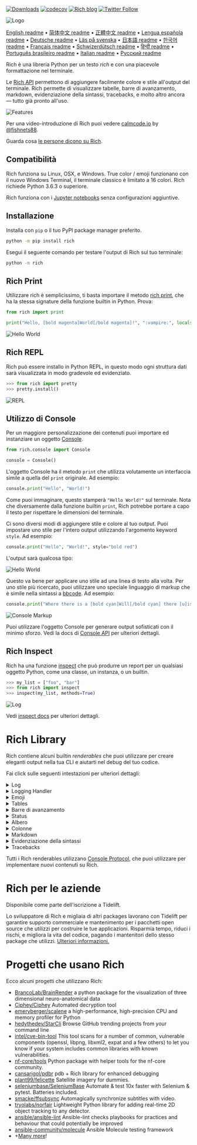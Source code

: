 [![Downloads](https://pepy.tech/badge/rich/month)](https://pepy.tech/project/rich)
[![codecov](https://codecov.io/gh/willmcgugan/rich/branch/master/graph/badge.svg)](https://codecov.io/gh/willmcgugan/rich)
[![Rich blog](https://img.shields.io/badge/blog-rich%20news-yellowgreen)](https://www.willmcgugan.com/tag/rich/)
[![Twitter Follow](https://img.shields.io/twitter/follow/willmcgugan.svg?style=social)](https://twitter.com/willmcgugan)

![Logo](https://github.com/willmcgugan/rich/raw/master/imgs/logo.svg)

[English readme](https://github.com/willmcgugan/rich/blob/master/README.md)
 • [简体中文 readme](https://github.com/willmcgugan/rich/blob/master/README.cn.md)
 • [正體中文 readme](https://github.com/willmcgugan/rich/blob/master/README.zh-tw.md)
 • [Lengua española readme](https://github.com/willmcgugan/rich/blob/master/README.es.md)
 • [Deutsche readme](https://github.com/willmcgugan/rich/blob/master/README.de.md)
 • [Läs på svenska](https://github.com/willmcgugan/rich/blob/master/README.sv.md)
 • [日本語 readme](https://github.com/willmcgugan/rich/blob/master/README.ja.md)
 • [한국어 readme](https://github.com/willmcgugan/rich/blob/master/README.kr.md)
 • [Français readme](https://github.com/willmcgugan/rich/blob/master/README.fr.md)
 • [Schwizerdütsch readme](https://github.com/willmcgugan/rich/blob/master/README.de-ch.md)
 • [हिन्दी readme](https://github.com/willmcgugan/rich/blob/master/README.hi.md)
 • [Português brasileiro readme](https://github.com/willmcgugan/rich/blob/master/README.pt-br.md)
 • [Italian readme](https://github.com/willmcgugan/rich/blob/master/README.it.md)
 • [Русский readme](https://github.com/willmcgugan/rich/blob/master/README.ru.md)


Rich è una libreria Python per un testo _rich_ e con una piacevole formattazione nel terminale.

Le [Rich API](https://rich.readthedocs.io/en/latest/) permettono di aggiungere facilmente colore e stile all'output del terminale. Rich permette di visualizzare tabelle, barre di avanzamento, markdown, evidenziazione della sintassi, tracebacks, e molto altro ancora — tutto già pronto all'uso.

![Features](https://github.com/willmcgugan/rich/raw/master/imgs/features.png)

Per una video-introduzione di Rich puoi vedere [calmcode.io](https://calmcode.io/rich/introduction.html) by [@fishnets88](https://twitter.com/fishnets88).

Guarda cosa [le persone dicono su Rich](https://www.willmcgugan.com/blog/pages/post/rich-tweets/).

## Compatibilità

Rich funziona su Linux, OSX, e Windows. True color / emoji funzionano con il nuovo Windows Terminal, il terminale classico è limitato a 16 colori. Rich richiede Python 3.6.3 o superiore.

Rich funziona con i [Jupyter notebooks](https://jupyter.org/) senza configurazioni aggiuntive.

## Installazione

Installa con `pip` o il tuo PyPI package manager preferito.

```sh
python -m pip install rich
```

Esegui il seguente comando per testare l'output di Rich sul tuo terminale:

```sh
python -m rich
```

## Rich Print

Utilizzare rich è semplicissimo, ti basta importare il metodo [rich print](https://rich.readthedocs.io/en/latest/introduction.html#quick-start), che ha la stessa signature della funzione builtin in Python. Prova:

```python
from rich import print

print("Hello, [bold magenta]World[/bold magenta]!", ":vampire:", locals())
```

![Hello World](https://github.com/willmcgugan/rich/raw/master/imgs/print.png)

## Rich REPL

Rich può essere installo in Python REPL, in questo modo ogni struttura dati sarà visualizzata in modo gradevole ed evidenziato.

```python
>>> from rich import pretty
>>> pretty.install()
```

![REPL](https://github.com/willmcgugan/rich/raw/master/imgs/repl.png)

## Utilizzo di Console

Per un maggiore personalizzazione dei contenuti puoi importare ed instanziare un oggetto [Console](https://rich.readthedocs.io/en/latest/reference/console.html#rich.console.Console).

```python
from rich.console import Console

console = Console()
```

L'oggetto Console ha il metodo `print` che utilizza volutamente un interfaccia simile a quella del `print` originale. Ad esempio:

```python
console.print("Hello", "World!")
```

Come puoi immaginare, questo stamperà `"Hello World!"` sul terminale. Nota che diversamente dalla funzione builtin `print`, Rich potrebbe portare a capo il testo per rispettare le dimensioni del terminale.

Ci sono diversi modi di aggiungere stile e colore al tuo output. Puoi impostare uno stile per l'intero output utilizzando l'argomento keyword `style`. Ad esempio:

```python
console.print("Hello", "World!", style="bold red")
```

L'output sarà qualcosa tipo:

![Hello World](https://github.com/willmcgugan/rich/raw/master/imgs/hello_world.png)

Questo va bene per applicare uno stile ad una linea di testo alla volta. Per uno stile più ricercato, puoi utilizzare uno speciale linguaggio di markup che è simile nella sintassi a [bbcode](https://en.wikipedia.org/wiki/BBCode). Ad esempio:

```python
console.print("Where there is a [bold cyan]Will[/bold cyan] there [u]is[/u] a [i]way[/i].")
```

![Console Markup](https://github.com/willmcgugan/rich/raw/master/imgs/where_there_is_a_will.png)

Puoi utilizzare l'oggetto Console per generare output sofisticati con il minimo sforzo. Vedi la docs di [Console API](https://rich.readthedocs.io/en/latest/console.html) per ulteriori dettagli.

## Rich Inspect

Rich ha una funzione [inspect](https://rich.readthedocs.io/en/latest/reference/init.html?highlight=inspect#rich.inspect) che può produrre un report per un qualsiasi oggetto Python, come una classe, un instanza, o un builtin.

```python
>>> my_list = ["foo", "bar"]
>>> from rich import inspect
>>> inspect(my_list, methods=True)
```

![Log](https://github.com/willmcgugan/rich/raw/master/imgs/inspect.png)

Vedi [inspect docs](https://rich.readthedocs.io/en/latest/reference/init.html#rich.inspect) per ulteriori dettagli.

# Rich Library

Rich contiene alcuni builtin _renderables_ che puoi utilizzare per creare eleganti output nella tua CLI e aiutarti nel debug del tuo codice.

Fai click sulle seguenti intestazioni per ulteriori dettagli:

<details>
<summary>Log</summary>

L'oggetto Console ha un metodo `log()` che utilizza un'interfaccia simile a `print()`, ma visualizza anche una colonna con l'ora corrente, il file e la linea che hanno generato la chiamata. Di default Rich evidenzierà le strutture Python e le stringhe repr. Se logghi un oggetto di tipo collection (e.s. un dict o una lista) Rich automaticamente abbellirà l'output in modo che possa entrare nello spazio disponibile. Ecco qui un esempio di alcune delle feature discusse:

```python
from rich.console import Console
console = Console()

test_data = [
    {"jsonrpc": "2.0", "method": "sum", "params": [None, 1, 2, 4, False, True], "id": "1",},
    {"jsonrpc": "2.0", "method": "notify_hello", "params": [7]},
    {"jsonrpc": "2.0", "method": "subtract", "params": [42, 23], "id": "2"},
]

def test_log():
    enabled = False
    context = {
        "foo": "bar",
    }
    movies = ["Deadpool", "Rise of the Skywalker"]
    console.log("Hello from", console, "!")
    console.log(test_data, log_locals=True)


test_log()
```

Il codice appena mostrato produce il seguente output:

![Log](https://github.com/willmcgugan/rich/raw/master/imgs/log.png)

Nota l'argomento `log_locals`, che visualizza una tabella contenente le variabili locali dove il metodo log è stato chiamato.

Il metodo log può essere usato per il logging su terminale di applicazioni che solitamente girano su server, ma ha anche uno scopo orientato al debugging.

</details>
<details>
<summary>Logging Handler</summary>

Puoi anche utilizzare la classe builtin [Handler](https://rich.readthedocs.io/en/latest/logging.html) per formattare e colorare l'output dal modulo logging di Python. Ecco un esempio dell'output:

![Logging](https://github.com/willmcgugan/rich/raw/master/imgs/logging.png)

</details>

<details>
<summary>Emoji</summary>

Per inserire un emoji nell'output della console inseriscine il nome in mezzo a due ':'. Ad esempio:

```python
>>> console.print(":smiley: :vampire: :pile_of_poo: :thumbs_up: :raccoon:")
😃 🧛 💩 👍 🦝
```

Usa questa feature saggiamente.

</details>

<details>
<summary>Tables</summary>

Rich può visualizzare [tabelle](https://rich.readthedocs.io/en/latest/tables.html) flessibili con caratteri unicode. C'è una vasta gamma di opzioni per la formattazione di bordi, stili, allineamenti di celle etc.

![table movie](https://github.com/willmcgugan/rich/raw/master/imgs/table_movie.gif)

Questa animazione è stata realizzata con [table_movie.py](https://github.com/willmcgugan/rich/blob/master/examples/table_movie.py) presente nella directory examples.

Ecco qui un semplice esempio di tabella:

```python
from rich.console import Console
from rich.table import Table

console = Console()

table = Table(show_header=True, header_style="bold magenta")
table.add_column("Date", style="dim", width=12)
table.add_column("Title")
table.add_column("Production Budget", justify="right")
table.add_column("Box Office", justify="right")
table.add_row(
    "Dec 20, 2019", "Star Wars: The Rise of Skywalker", "$275,000,000", "$375,126,118"
)
table.add_row(
    "May 25, 2018",
    "[red]Solo[/red]: A Star Wars Story",
    "$275,000,000",
    "$393,151,347",
)
table.add_row(
    "Dec 15, 2017",
    "Star Wars Ep. VIII: The Last Jedi",
    "$262,000,000",
    "[bold]$1,332,539,889[/bold]",
)

console.print(table)
```

Questo produce il seguente output:

![table](https://github.com/willmcgugan/rich/raw/master/imgs/table.png)

Nota che il console markup è visualizzato nello stesso modo di `print()` e `log()`. Infatti, tutto ciò che è visualizzabile da Rich può essere incluso nelle intestazioni / righe (anche altre tabelle).

La classe `Table` è abbastanza smart da ridimensionare le colonne per entrare nello spazio residuo del terminale, wrappando il testo come richiesto. Ad esempio, con il terminale reso più piccolo della tabella sopra:

![table2](https://github.com/willmcgugan/rich/raw/master/imgs/table2.png)

</details>

<details>
<summary>Barre di avanzamento</summary>

Rich può visualizzare, senza sfarfallio, multiple barre [di avanzamento](https://rich.readthedocs.io/en/latest/progress.html) per tenere traccia di task di lunga durata.

Per un utilizzo base, wrappa ogni 'step' con la funzione `track` e itera sul risultato. Ad esempio:

```python
from rich.progress import track

for step in track(range(100)):
    do_step(step)
```

Non è difficile aggiungere barre di avanzamento multiple. Ecco un esempio dalla documentazione:

![progress](https://github.com/willmcgugan/rich/raw/master/imgs/progress.gif)

Le colonne possono essere configurate per visualizzare qualsiasi dettaglio tu voglia. Le colonne built-in includono percentuale di completamente, dimensione del file, velocità, e tempo rimasto. Ecco un altro esempio che mostra un download in corso:

![progress](https://github.com/willmcgugan/rich/raw/master/imgs/downloader.gif)

Per testare tu stesso, vedi [examples/downloader.py](https://github.com/willmcgugan/rich/blob/master/examples/downloader.py) che può scaricare multipli URL simultaneamente mentre mostra lo stato di avanzamento.

</details>

<details>
<summary>Status</summary>

Per situazioni in cui è difficile calcolare l'avanzamento, puoi utilizzare il metodo [status](https://rich.readthedocs.io/en/latest/reference/console.html#rich.console.Console.status) che mostrerà un animazione 'spinner' e un messaggio. L'animazione non ti impedisce di utilizzare la console normalmente. Ad esempio:

```python
from time import sleep
from rich.console import Console

console = Console()
tasks = [f"task {n}" for n in range(1, 11)]

with console.status("[bold green]Working on tasks...") as status:
    while tasks:
        task = tasks.pop(0)
        sleep(1)
        console.log(f"{task} complete")
```

Questo produrrà il seguente output nel terminale.

![status](https://github.com/willmcgugan/rich/raw/master/imgs/status.gif)

L'animazione dello spinner è ispirata da [cli-spinners](https://www.npmjs.com/package/cli-spinners). Puoi selezionarne uno specificando `spinner` tra i parametri. Esegui il seguente comando per visualizzare le possibili opzioni:

```shell
python -m rich.spinner
```

Questo produrrà il seguente output nel terminale.

![spinners](https://github.com/willmcgugan/rich/raw/master/imgs/spinners.gif)

</details>

<details>
<summary>Albero</summary>

Rich può visualizzare un [albero](https://rich.readthedocs.io/en/latest/tree.html) con linee guida. Un albero è ideale per mostrare la struttura di un file, o altri dati gerarchici.

Le etichette dell'albero possono essere semplice testo o qualsiasi altra cosa che Rich può visualizzare. Esegui il seguente comando per una dimostrazione:

```shell
python -m rich.tree
```

Questo produrrà il seguente output:

![markdown](https://github.com/willmcgugan/rich/raw/master/imgs/tree.png)

Vedi l'esempio [tree.py](https://github.com/willmcgugan/rich/blob/master/examples/tree.py) per uno script che mostra una vista ad albero di ogni directory, simile a quella del comando linux `tree`.

</details>

<details>
<summary>Colonne</summary>

Rich può visualizzare contenuti in [colonne](https://rich.readthedocs.io/en/latest/columns.html) ordinate con larghezza uguale o ottimale. Ecco qui un clone base del comando (MacOS / Linux) `ls` che mostra il contenuto di una directory in colonna:

```python
import os
import sys

from rich import print
from rich.columns import Columns

directory = os.listdir(sys.argv[1])
print(Columns(directory))
```

Il seguente screenshot è l'output dell'[esempio di columns](https://github.com/willmcgugan/rich/blob/master/examples/columns.py) che visualizza i dati ottenuti da un API in colonna:

![columns](https://github.com/willmcgugan/rich/raw/master/imgs/columns.png)

</details>

<details>
<summary>Markdown</summary>

Rich può visualizzare [markdown](https://rich.readthedocs.io/en/latest/markdown.html) e tradurlo in modo da visualizzarlo su terminale.

Per visualizzare markdown importa la classe `Markdown` e instanziala con una stringa contenente codice markdown. Dopo stampala sulla console. Ad esempio:

```python
from rich.console import Console
from rich.markdown import Markdown

console = Console()
with open("README.md") as readme:
    markdown = Markdown(readme.read())
console.print(markdown)
```

Questo produrrà un output simile al seguente:

![markdown](https://github.com/willmcgugan/rich/raw/master/imgs/markdown.png)

</details>

<details>
<summary>Evidenziazione della sintassi</summary>

Rich utilizza la libreria [pygments](https://pygments.org/) per implementare il [syntax highlighting](https://rich.readthedocs.io/en/latest/syntax.html). L'utilizzo è simile a quello per visualizzare markdown; instanzia un oggetto `Syntax` e stampalo sulla console. Ad esempio:

```python
from rich.console import Console
from rich.syntax import Syntax

my_code = '''
def iter_first_last(values: Iterable[T]) -> Iterable[Tuple[bool, bool, T]]:
    """Itera e genera una tupla con un flag per il primo e ultimo valore."""
    iter_values = iter(values)
    try:
        previous_value = next(iter_values)
    except StopIteration:
        return
    first = True
    for value in iter_values:
        yield first, False, previous_value
        first = False
        previous_value = value
    yield first, True, previous_value
'''
syntax = Syntax(my_code, "python", theme="monokai", line_numbers=True)
console = Console()
console.print(syntax)
```

Questo produrrà il seguente output:

![syntax](https://github.com/willmcgugan/rich/raw/master/imgs/syntax.png)

</details>

<details>
<summary>Tracebacks</summary>

Rich può visualizzare [gradevoli tracebacks](https://rich.readthedocs.io/en/latest/traceback.html) che sono più semplici da leggere e che mostrano più codice rispetto ai Python tracebacks. Puoi impostare Rich come il traceback handler di default, in questo modo tutte le eccezioni non gestiti saranno visualizzate da Rich.

Ecco come appare su OSX (simile a Linux):

![traceback](https://github.com/willmcgugan/rich/raw/master/imgs/traceback.png)

</details>

Tutti i Rich renderables utilizzano [Console Protocol](https://rich.readthedocs.io/en/latest/protocol.html), che puoi utilizzare per implementare nuovi contenuti su Rich.

# Rich per le aziende

Disponibile come parte dell'iscrizione a Tidelift.

Lo sviluppatore di Rich e migliaia di altri packages lavorano con Tidelift per garantire supporto commerciale e mantenimento per i pacchetti open source che utilizzi per costruire le tue applicazioni. Risparmia tempo, riduci i rischi, e migliora la vita del codice, pagando i mantenitori dello stesso package che utilizzi. [Ulteriori informazioni.](https://tidelift.com/subscription/pkg/pypi-rich?utm_source=pypi-rich&utm_medium=referral&utm_campaign=enterprise&utm_term=repo)

# Progetti che usano Rich

Ecco alcuni progetti che utilizzano Rich:

- [BrancoLab/BrainRender](https://github.com/BrancoLab/BrainRender)
  a python package for the visualization of three dimensional neuro-anatomical data
- [Ciphey/Ciphey](https://github.com/Ciphey/Ciphey)
  Automated decryption tool
- [emeryberger/scalene](https://github.com/emeryberger/scalene)
  a high-performance, high-precision CPU and memory profiler for Python
- [hedythedev/StarCli](https://github.com/hedythedev/starcli)
  Browse GitHub trending projects from your command line
- [intel/cve-bin-tool](https://github.com/intel/cve-bin-tool)
  This tool scans for a number of common, vulnerable components (openssl, libpng, libxml2, expat and a few others) to let you know if your system includes common libraries with known vulnerabilities.
- [nf-core/tools](https://github.com/nf-core/tools)
  Python package with helper tools for the nf-core community.
- [cansarigol/pdbr](https://github.com/cansarigol/pdbr)
  pdb + Rich library for enhanced debugging
- [plant99/felicette](https://github.com/plant99/felicette)
  Satellite imagery for dummies.
- [seleniumbase/SeleniumBase](https://github.com/seleniumbase/SeleniumBase)
  Automate & test 10x faster with Selenium & pytest. Batteries included.
- [smacke/ffsubsync](https://github.com/smacke/ffsubsync)
  Automagically synchronize subtitles with video.
- [tryolabs/norfair](https://github.com/tryolabs/norfair)
  Lightweight Python library for adding real-time 2D object tracking to any detector.
- [ansible/ansible-lint](https://github.com/ansible/ansible-lint) Ansible-lint checks playbooks for practices and behaviour that could potentially be improved
- [ansible-community/molecule](https://github.com/ansible-community/molecule) Ansible Molecule testing framework
- +[Many more](https://github.com/willmcgugan/rich/network/dependents)!

<!-- This is a test, no need to translate -->
